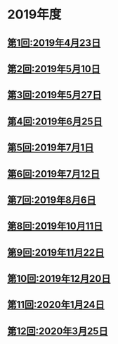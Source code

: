 # 2019年度

## [第1回:2019年4月23日](2019-04-23.md)
## [第2回:2019年5月10日](2019-05-10.md)
## [第3回:2019年5月27日](2019-05-27.md)
## [第4回:2019年6月25日](2019-06-25.md)
## [第5回:2019年7月1日](2019-07-01.md)
## [第6回:2019年7月12日](2019-07-12.md)
## [第7回:2019年8月6日](2019-08-06.md)
## [第8回:2019年10月11日](2019-10-11.md)
## [第9回:2019年11月22日](2019-11-22.md)
## [第10回:2019年12月20日](2019-12-20.md)
## [第11回:2020年1月24日](2020-01-24.md)
## [第12回:2020年3月25日](2020-03-25.md)
